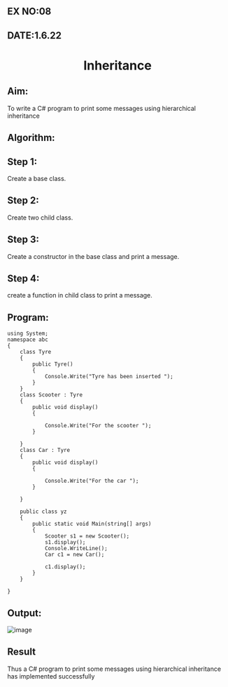 ## EX NO:08
## DATE:1.6.22
# <p align="center">Inheritance

## Aim:
 To write a C# program to print some messages using hierarchical inheritance
 
## Algorithm:
## Step 1:
Create a base class.

## Step 2:
Create two child class.

## Step 3:
Create a constructor in the base class and print a message.

## Step 4:
create a function in child class to print a message.
## Program:
```
using System;
namespace abc
{
    class Tyre
    {
        public Tyre()
        {
            Console.Write("Tyre has been inserted ");
        }
    }
    class Scooter : Tyre
    {
        public void display()
        {

            Console.Write("For the scooter ");
        }

    }
    class Car : Tyre
    {
        public void display()
        {

            Console.Write("For the car ");
        }

    }

    public class yz
    {
        public static void Main(string[] args)
        {
            Scooter s1 = new Scooter();
            s1.display();
            Console.WriteLine();
            Car c1 = new Car();

            c1.display();
        }
    }

}
```


## Output:
![image](https://user-images.githubusercontent.com/75235090/172824796-aa4cd9b4-5448-4714-85fe-6844683a1ffa.png)


## Result
Thus a C# program to print some messages using hierarchical inheritance has implemented successfully
